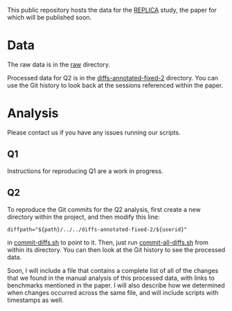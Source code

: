 This public repository hosts the data for the [REPLICA](https://github.com/uwplse/coq-change-analytics) study, the paper for which will be published soon.

# Data

The raw data is in the [raw](/raw) directory.

Processed data for Q2 is in the [diffs-annotated-fixed-2](/diffs-annotated-fixed-2)
directory. You can use the Git history to look back at the sessions referenced 
within the paper.

# Analysis

Please contact us if you have any issues running our scripts.

## Q1

Instructions for reproducing Q1 are a work in progress.

## Q2

To reproduce the Git commits for the Q2 analysis, first create a new directory
within the project, and then modify this line:

```
diffpath="${path}/../../diffs-annotated-fixed-2/${userid}"
```

in [commit-diffs.sh](/scripts/q2/commit-diffs.sh) to point to it.
Then, just run [commit-all-diffs.sh](/scripts/q2/commit-all-diffs.sh)
from within its directory. You can then look at the Git history
to see the processed data.

Soon, I will include a file that contains a complete list of all of the changes
that we found in the manual analysis of this processed data,
with links to benchmarks mentioned in the paper.
I will also describe how we determined when changes occurred across the same file,
and will include scripts with timestamps as well.
